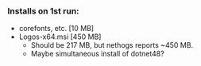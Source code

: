 ### Installs on 1st run:
- corefonts, etc. [10 MB]
- Logos-x64.msi [450 MB]
  - Should be 217 MB, but nethogs reports ~450 MB.
  - Maybe simultaneous install of dotnet48?
